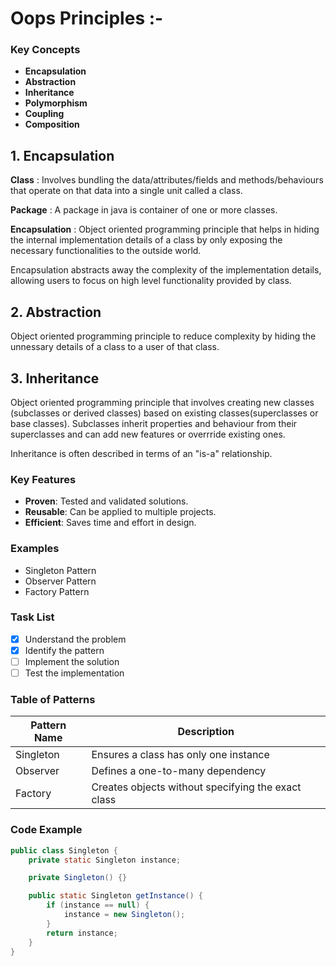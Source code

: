 # Oops Principles :-

### Key Concepts 
- **Encapsulation**
- **Abstraction**
- **Inheritance**
- **Polymorphism**
- **Coupling**
- **Composition**

## 1. Encapsulation

**Class** : Involves bundling the data/attributes/fields and methods/behaviours that operate on that data into a single unit called a class.

**Package** : A package in java is container of one or more classes.

**Encapsulation** : Object oriented programming principle that helps in hiding the internal implementation details of a class by only exposing the necessary functionalities to the outside world.

Encapsulation abstracts away the complexity of the implementation details, allowing users to focus on high level 
functionality provided by class.

## 2. Abstraction

Object oriented programming principle to reduce complexity by hiding the unnessary details of a class to a user of that class.

## 3. Inheritance 

Object oriented programming principle that involves creating new classes (subclasses or derived classes) based on 
existing classes(superclasses or base classes). Subclasses inherit properties and behaviour from their superclasses and can add new features or overrride existing ones. 

Inheritance is often described in terms of an "is-a" relationship.












### Key Features
- **Proven**: Tested and validated solutions.
- **Reusable**: Can be applied to multiple projects.
- **Efficient**: Saves time and effort in design.

### Examples
- Singleton Pattern
- Observer Pattern
- Factory Pattern

### Task List
- [x] Understand the problem
- [x] Identify the pattern
- [ ] Implement the solution
- [ ] Test the implementation

### Table of Patterns
| Pattern Name   | Description                                      |
|----------------|--------------------------------------------------|
| Singleton      | Ensures a class has only one instance            |
| Observer       | Defines a one-to-many dependency                 |
| Factory        | Creates objects without specifying the exact class |

### Code Example
```java
public class Singleton {
    private static Singleton instance;

    private Singleton() {}

    public static Singleton getInstance() {
        if (instance == null) {
            instance = new Singleton();
        }
        return instance;
    }
}